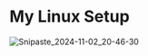 # My Linux Setup

<!-- 在这里编写你的记录 -->

![Snipaste_2024-11-02_20-46-30](D:\桌面\Snipaste_2024-11-02_20-46-30.png)
